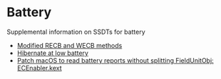 # Battery
Supplemental information on SSDTs for battery
- [Modified RECB and WECB methods](modified-RECB-and-WECB-methods.md)
- [Hibernate at low battery](hibernate-at-low-battery-level.md)
- [Patch macOS to read battery reports without splitting FieldUnitObj: ECEnabler.kext](ECEnabler.md)
